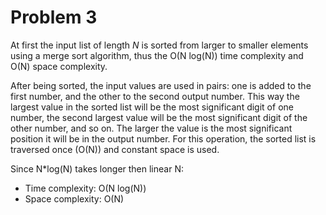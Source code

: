 # Problem 3

At first the input list of length *N* is sorted from larger to smaller elements using a merge sort algorithm, thus the
O(N log(N)) time complexity and O(N) space complexity.

After being sorted, the input values are used in pairs: one is added to the first number, and the other to the second
output number. This way the largest value in the sorted list will be the most significant digit of one number, the
second largest value will be the most significant digit of the other number, and so on. The larger the value is the
most significant position it will be in the output number. For this operation, the sorted list is traversed once (O(N))
and constant space is used.

Since N*log(N) takes longer then linear N:

* Time complexity: O(N log(N))
* Space complexity: O(N) 
